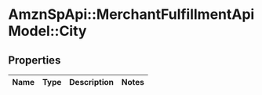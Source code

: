 # AmznSpApi::MerchantFulfillmentApiModel::City

## Properties
Name | Type | Description | Notes
------------ | ------------- | ------------- | -------------

